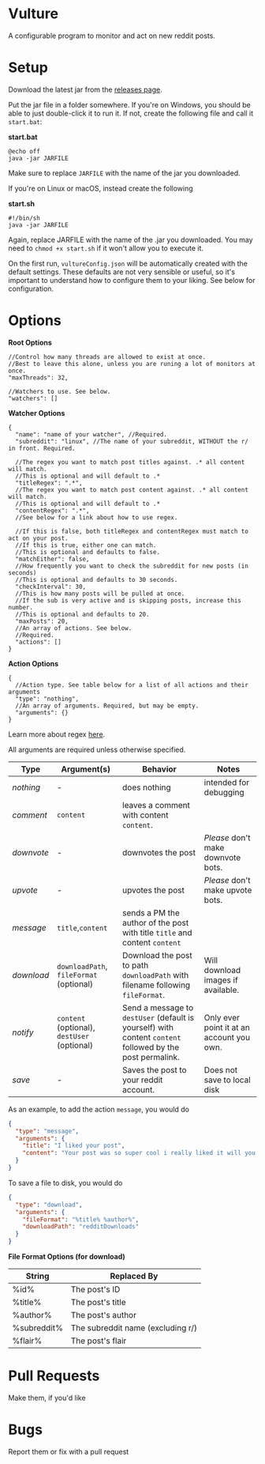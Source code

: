 Vulture
=======
A configurable program to monitor and act on new reddit posts.

Setup
=====

Download the latest jar from the [releases page](https://github.com/Brod8362/vulture/releases).

Put the jar file in a folder somewhere. If you're on Windows, you should be able to just double-click it to run it. If
not, create the following file and call it `start.bat`:

**start.bat**

```batch
@echo off
java -jar JARFILE
```

Make sure to replace `JARFILE` with the name of the jar you downloaded.

If you're on Linux or macOS, instead create the following

**start.sh**

```shell
#!/bin/sh
java -jar JARFILE
```

Again, replace JARFILE with the name of the .jar you downloaded. You may need to `chmod +x start.sh` if it won't allow
you to execute it.

On the first run, `vultureConfig.json` will be automatically created with the default settings. These defaults are not
very sensible or useful, so it's important to understand how to configure them to your liking. See below for
configuration.

Options
=======
__Root Options__

```json5
//Control how many threads are allowed to exist at once.
//Best to leave this alone, unless you are runing a lot of monitors at once.
"maxThreads": 32,
        
//Watchers to use. See below.
"watchers": []
```

__Watcher Options__

```json5
{
  "name": "name of your watcher", //Required.
  "subreddit": "linux", //The name of your subreddit, WITHOUT the r/ in front. Required.

  //The regex you want to match post titles against. .* all content will match. 
  //This is optional and will default to .* 
  "titleRegex": ".*",
  //The regex you want to match post content against. .* all content will match. 
  //This is optional and will default to .*
  "contentRegex": ".*",
  //See below for a link about how to use regex.

  //If this is false, both titleRegex and contentRegex must match to act on your post.
  //If this is true, either one can match.
  //This is optional and defaults to false.
  "matchEither": false,
  //How frequently you want to check the subreddit for new posts (in seconds)
  //This is optional and defaults to 30 seconds.
  "checkInterval": 30,
  //This is how many posts will be pulled at once.
  //If the sub is very active and is skipping posts, increase this number.
  //This is optional and defaults to 20.
  "maxPosts": 20,
  //An array of actions. See below.
  //Required.
  "actions": []
}
```

__Action Options__

```json5
{
  //Action type. See table below for a list of all actions and their arguments
  "type": "nothing",
  //An array of arguments. Required, but may be empty.
  "arguments": {}
}
```

Learn more about regex [here](https://medium.com/factory-mind/regex-tutorial-a-simple-cheatsheet-by-examples-649dc1c3f285).

All arguments are required unless otherwise specified.

| **Type**   | **Argument(s)**                             | **Behavior**                                                                                              | **Notes**                                 |
|------------|---------------------------------------------|-----------------------------------------------------------------------------------------------------------|-------------------------------------------|
| *nothing*  | -                                           | does nothing                                                                                              | intended for debugging                    |
| *comment*  | `content`                                   | leaves a comment with content `content`.                                                                  |                                           |
| *downvote* | -                                           | downvotes the post                                                                                        | *Please* don't make downvote bots.        |
| *upvote*   | -                                           | upvotes the post                                                                                          | *Please* don't make upvote bots.          |
| *message*  | `title`,`content`                           | sends a PM the author of the post with title `title` and content `content`                                |                                           |
| *download* | `downloadPath`, `fileFormat` (optional)     | Download the post to path `downloadPath` with filename following `fileFormat`.                            | Will download images if available.        |
| *notify*   | `content` (optional), `destUser` (optional) | Send a message to `destUser` (default is yourself) with content `content` followed by the post permalink. | Only ever point it at an account you own. |
| *save*     | -                                           | Saves the post to your reddit account.                                                                    | Does not save to local disk               |

As an example, to add the action `message`, you would do
```json
{
  "type": "message",
  "arguments": {
    "title": "I liked your post",
    "content": "Your post was so super cool i really liked it will you please upvote all of my posts?"
  }
}
```

To save a file to disk, you would do
```json
{
  "type": "download",
  "arguments": {
    "fileFormat": "%title% %author%",
    "downloadPath": "redditDownloads"
  }
}
```


__File Format Options (for download)__

| **String**  | **Replaced By**                   |
|-------------|-----------------------------------|
| %id%        | The post's ID                     |
| %title%     | The post's title                  |
| %author%    | The post's author                 |
| %subreddit% | The subreddit name (excluding r/) |
| %flair%     | The post's flair                  |

Pull Requests
=============
Make them, if you'd like

Bugs
====
Report them or fix with a pull request
